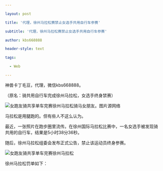 ---
layout: post
title: '代理，徐州马拉松赛禁止女选手共用自行车参赛'
subtitle: '代理，徐州马拉松赛禁止女选手共用自行车参赛'
author: kbs668888
header-style: text
tags:
  - Web
---
神兽卡丁毛豆，代理，微信kbs668888。

（原名：骑共用自行车完成徐州马拉松，女选手终身禁赛）

![女跑友骑共享单车完赛徐州马拉松](http://crawl.ws.126.net/9b322fd275d9568929653fc1e1315b54.jpg)骑马女朋友。图片源网络

马拉松是用腿跑的。但有些人不这么认为。

最近，一张照片在跑步圈里流传。在徐州国际马拉松比赛中，一名女选手被发现骑共用的自行车，结果是5小时38分36秒。

随后，徐州马拉松组委会发布正式公告，禁止该运动员终身参赛。

![女跑友骑共享单车完赛徐州马拉松](http://crawl.ws.126.net/230c1bfe4405f2159af8af4f0a91be75.jpg)

徐州马拉松罚单如下：

